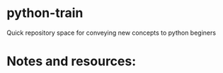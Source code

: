 # python-train
Quick repository space for conveying new concepts to python beginers

# Notes and resources:
